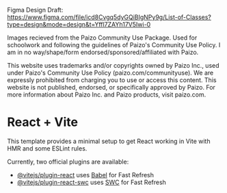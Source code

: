 Figma Design Draft: 
https://www.figma.com/file/icd8Cvgq5dyGQiBIgNPy9g/List-of-Classes?type=design&mode=design&t=Yffl7ZAYh17V5Iwi-0


Images recieved from the Paizo Community Use Package. Used for schoolwork and following the guidelines of Paizo's Community Use Policy. I am in no way/shape/form endorsed/sponsored/affiliated with Paizo.

This website uses trademarks and/or copyrights owned by Paizo Inc., used under Paizo's Community Use Policy (paizo.com/communityuse). We are expressly prohibited from charging you to use or access this content. This website is not published, endorsed, or specifically approved by Paizo. For more information about Paizo Inc. and Paizo products, visit paizo.com.

# React + Vite

This template provides a minimal setup to get React working in Vite with HMR and some ESLint rules.

Currently, two official plugins are available:

- [@vitejs/plugin-react](https://github.com/vitejs/vite-plugin-react/blob/main/packages/plugin-react/README.md) uses [Babel](https://babeljs.io/) for Fast Refresh
- [@vitejs/plugin-react-swc](https://github.com/vitejs/vite-plugin-react-swc) uses [SWC](https://swc.rs/) for Fast Refresh

